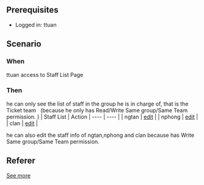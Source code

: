 ## Prerequisites 
- Logged in: ttuan 

## Scenario 
### When
ttuan access to Staff List Page &nbsp;

### Then 
he can only see the list of staff in the group he is in charge of, that is the Ticket team &nbsp;
(because he only has Read/Write Same group/Same Team permission. )
| Staff List | Action
| ---- | ---- |
| ngtan | [edit]() |
| nphong | [edit]() |
| clan | [edit]() |

he can also edit the staff info of ngtan,nphong and clan because has Write Same group/Same Team permission. 

## Referer 
[See more](d1_leaders_role_group.md)
